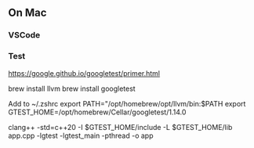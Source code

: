 
## On Mac
### VSCode

### Test
https://google.github.io/googletest/primer.html

brew install llvm
brew install googletest

Add to ~/.zshrc
export PATH="/opt/homebrew/opt/llvm/bin:$PATH
export GTEST_HOME=/opt/homebrew/Cellar/googletest/1.14.0

clang++ -std=c++20 -I $GTEST_HOME/include -L $GTEST_HOME/lib app.cpp -lgtest -lgtest_main -pthread -o app
